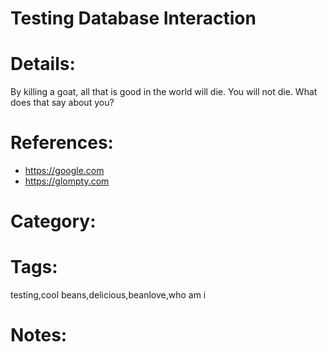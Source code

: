 # Testing Database Interaction 

# Details:
By killing a goat, all that is good in the world will die.
You will not die.
What does that say about you?

# References:
* https://google.com
* https://glompty.com
# Category:


# Tags:
testing,cool beans,delicious,beanlove,who am i

# Notes:

<eof>
